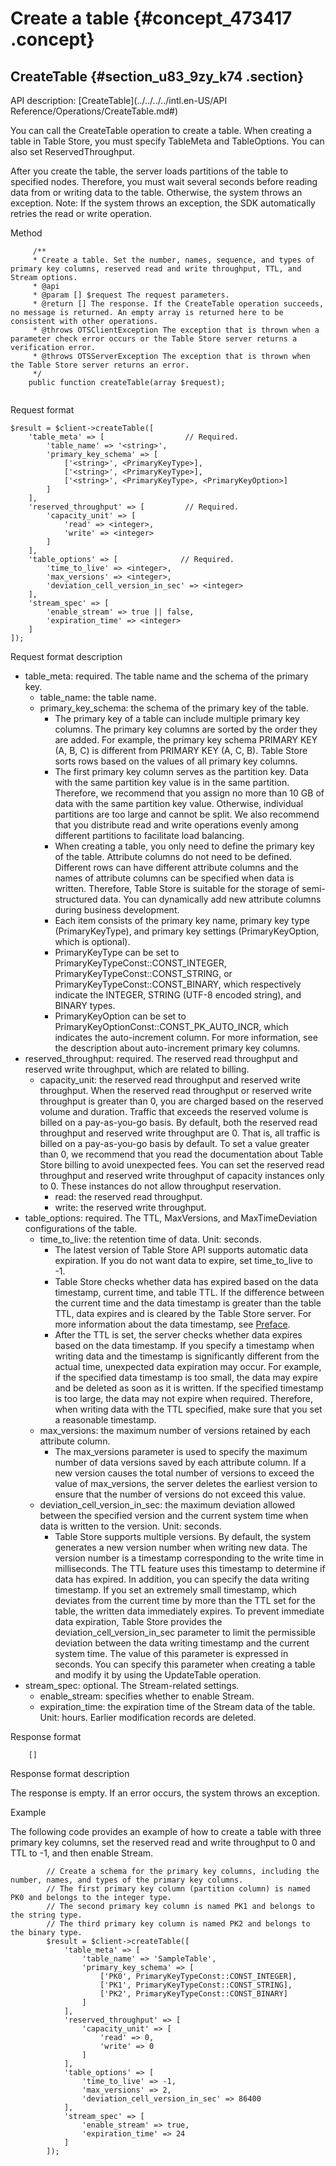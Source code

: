# Create a table {#concept_473417 .concept}

## CreateTable {#section_u83_9zy_k74 .section}

API description: [CreateTable](../../../../intl.en-US/API Reference/Operations/CreateTable.md#)

You can call the CreateTable operation to create a table. When creating a table in Table Store, you must specify TableMeta and TableOptions. You can also set ReservedThroughput.

After you create the table, the server loads partitions of the table to specified nodes. Therefore, you must wait several seconds before reading data from or writing data to the table. Otherwise, the system throws an exception. Note: If the system throws an exception, the SDK automatically retries the read or write operation.

Method

``` {#codeblock_oes_op0_e9d .language-php}
     /**
     * Create a table. Set the number, names, sequence, and types of primary key columns, reserved read and write throughput, TTL, and Stream options.
     * @api
     * @param [] $request The request parameters.
     * @return [] The response. If the CreateTable operation succeeds, no message is returned. An empty array is returned here to be consistent with other operations.
     * @throws OTSClientException The exception that is thrown when a parameter check error occurs or the Table Store server returns a verification error.
     * @throws OTSServerException The exception that is thrown when the Table Store server returns an error.
     */
    public function createTable(array $request);
			
```

Request format

``` {#codeblock_enz_8xw_0s0 .language-php}
$result = $client->createTable([
    'table_meta' => [                  // Required.
        'table_name' => '<string>', 
        'primary_key_schema' => [
            ['<string>', <PrimaryKeyType>], 
            ['<string>', <PrimaryKeyType>],
            ['<string>', <PrimaryKeyType>, <PrimaryKeyOption>]
        ]
    ], 
    'reserved_throughput' => [         // Required.
        'capacity_unit' => [
            'read' => <integer>, 
            'write' => <integer>
        ]
    ],
    'table_options' => [              // Required.
        'time_to_live' => <integer>,   
        'max_versions' => <integer>,    
        'deviation_cell_version_in_sec' => <integer>  
    ],
    'stream_spec' => [
        'enable_stream' => true || false,
        'expiration_time' => <integer>
    ]
]);            
```

Request format description

-   table\_meta: required. The table name and the schema of the primary key.
    -   table\_name: the table name.
    -   primary\_key\_schema: the schema of the primary key of the table.
        -   The primary key of a table can include multiple primary key columns. The primary key columns are sorted by the order they are added. For example, the primary key schema PRIMARY KEY \(A, B, C\) is different from PRIMARY KEY \(A, C, B\). Table Store sorts rows based on the values of all primary key columns.
        -   The first primary key column serves as the partition key. Data with the same partition key value is in the same partition. Therefore, we recommend that you assign no more than 10 GB of data with the same partition key value. Otherwise, individual partitions are too large and cannot be split. We also recommend that you distribute read and write operations evenly among different partitions to facilitate load balancing.
        -   When creating a table, you only need to define the primary key of the table. Attribute columns do not need to be defined. Different rows can have different attribute columns and the names of attribute columns can be specified when data is written. Therefore, Table Store is suitable for the storage of semi-structured data. You can dynamically add new attribute columns during business development.
        -   Each item consists of the primary key name, primary key type \(PrimaryKeyType\), and primary key settings \(PrimaryKeyOption, which is optional\).
        -   PrimaryKeyType can be set to PrimaryKeyTypeConst::CONST\_INTEGER, PrimaryKeyTypeConst::CONST\_STRING, or PrimaryKeyTypeConst::CONST\_BINARY, which respectively indicate the INTEGER, STRING \(UTF-8 encoded string\), and BINARY types.
        -   PrimaryKeyOption can be set to PrimaryKeyOptionConst::CONST\_PK\_AUTO\_INCR, which indicates the auto-increment column. For more information, see the description about auto-increment primary key columns.
-   reserved\_throughput: required. The reserved read throughput and reserved write throughput, which are related to billing.
    -   capacity\_unit: the reserved read throughput and reserved write throughput. When the reserved read throughput or reserved write throughput is greater than 0, you are charged based on the reserved volume and duration. Traffic that exceeds the reserved volume is billed on a pay-as-you-go basis. By default, both the reserved read throughput and reserved write throughput are 0. That is, all traffic is billed on a pay-as-you-go basis by default. To set a value greater than 0, we recommend that you read the documentation about Table Store billing to avoid unexpected fees. You can set the reserved read throughput and reserved write throughput of capacity instances only to 0. These instances do not allow throughput reservation.
        -   read: the reserved read throughput.
        -   write: the reserved write throughput.
-   table\_options: required. The TTL, MaxVersions, and MaxTimeDeviation configurations of the table.
    -   time\_to\_live: the retention time of data. Unit: seconds.
        -   The latest version of Table Store API supports automatic data expiration. If you do not want data to expire, set time\_to\_live to -1.
        -   Table Store checks whether data has expired based on the data timestamp, current time, and table TTL. If the difference between the current time and the data timestamp is greater than the table TTL, data expires and is cleared by the Table Store server. For more information about the data timestamp, see [Preface](../../../../intl.en-US/hide/Preface.md#).
        -   After the TTL is set, the server checks whether data expires based on the data timestamp. If you specify a timestamp when writing data and the timestamp is significantly different from the actual time, unexpected data expiration may occur. For example, if the specified data timestamp is too small, the data may expire and be deleted as soon as it is written. If the specified timestamp is too large, the data may not expire when required. Therefore, when writing data with the TTL specified, make sure that you set a reasonable timestamp.
    -   max\_versions: the maximum number of versions retained by each attribute column.
        -   The max\_versions parameter is used to specify the maximum number of data versions saved by each attribute column. If a new version causes the total number of versions to exceed the value of max\_versions, the server deletes the earliest version to ensure that the number of versions do not exceed this value.
    -   deviation\_cell\_version\_in\_sec: the maximum deviation allowed between the specified version and the current system time when data is written to the version. Unit: seconds.
        -   Table Store supports multiple versions. By default, the system generates a new version number when writing new data. The version number is a timestamp corresponding to the write time in milliseconds. The TTL feature uses this timestamp to determine if data has expired. In addition, you can specify the data writing timestamp. If you set an extremely small timestamp, which deviates from the current time by more than the TTL set for the table, the written data immediately expires. To prevent immediate data expiration, Table Store provides the deviation\_cell\_version\_in\_sec parameter to limit the permissible deviation between the data writing timestamp and the current system time. The value of this parameter is expressed in seconds. You can specify this parameter when creating a table and modify it by using the UpdateTable operation.
-   stream\_spec: optional. The Stream-related settings.
    -   enable\_stream: specifies whether to enable Stream.
    -   expiration\_time: the expiration time of the Stream data of the table. Unit: hours. Earlier modification records are deleted.

Response format

``` {#codeblock_r6g_qan_hsm .language-php}
    []      
```

Response format description

The response is empty. If an error occurs, the system throws an exception.

Example

The following code provides an example of how to create a table with three primary key columns, set the reserved read and write throughput to 0 and TTL to -1, and then enable Stream.

``` {#codeblock_ms3_zvs_cdh .language-php}
        // Create a schema for the primary key columns, including the number, names, and types of the primary key columns.
        // The first primary key column (partition column) is named PK0 and belongs to the integer type.
        // The second primary key column is named PK1 and belongs to the string type.
        // The third primary key column is named PK2 and belongs to the binary type.
        $result = $client->createTable([
            'table_meta' => [
                'table_name' => 'SampleTable', 
                'primary_key_schema' => [
                    ['PK0', PrimaryKeyTypeConst::CONST_INTEGER], 
                    ['PK1', PrimaryKeyTypeConst::CONST_STRING],
                    ['PK2', PrimaryKeyTypeConst::CONST_BINARY]
                ]
            ], 
            'reserved_throughput' => [
                'capacity_unit' => [
                    'read' => 0, 
                    'write' => 0
                ]
            ],
            'table_options' => [
                'time_to_live' => -1,   
                'max_versions' => 2,    
                'deviation_cell_version_in_sec' => 86400  
            ],
            'stream_spec' => [
                'enable_stream' => true,
                'expiration_time' => 24
            ]
        ]);       
```

